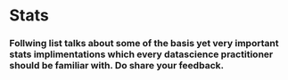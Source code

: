 # Stats

### Follwing list talks about some of the basis yet very important stats implimentations which every datascience practitioner should be familiar with. Do share your feedback.
